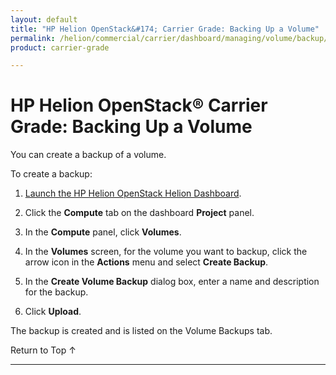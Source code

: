 ```yaml
---
layout: default
title: "HP Helion OpenStack&#174; Carrier Grade: Backing Up a Volume"
permalink: /helion/commercial/carrier/dashboard/managing/volume/backup/
product: carrier-grade

---
```

<!--UNDER REVISION-->

<script>

function PageRefresh {
onLoad="window.refresh"
}

PageRefresh();

</script>

<!--
<p style="font-size: small;"> <a href="/helion/commercial/carrier/ga1/install/">&#9664; PREV</a> | <a href="/helion/commercial/carrier/ga1/install-overview/">&#9650; UP</a> | <a href="/helion/commercial/carrier/ga1/">NEXT &#9654;</a></p> 
-->

# HP Helion OpenStack&#174; Carrier Grade: Backing Up a Volume

You can create a backup of a volume.

To create a backup:

1. [Launch the HP Helion OpenStack Helion Dashboard](/helion/openstack/carrier/dashboard/login/).

2. Click the **Compute** tab on the dashboard **Project** panel.

3. In the **Compute** panel, click **Volumes**.

3. In the **Volumes** screen, for the volume you want to backup, click the arrow icon in the **Actions** menu and select **Create Backup**.

4. In the **Create Volume Backup** dialog box, enter a name and description for the backup.


4. Click **Upload**.

The backup is created and is listed on the Volume Backups tab.

<a href="#top" style="padding:14px 0px 14px 0px; text-decoration: none;"> Return to Top &#8593; </a>


----
